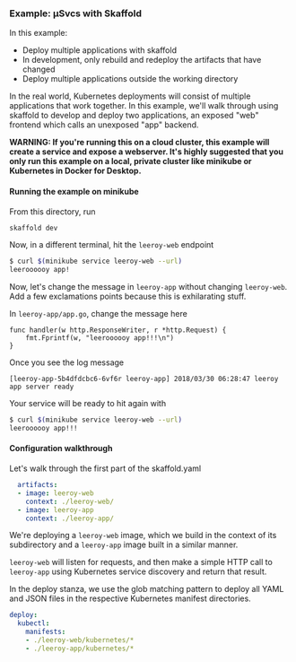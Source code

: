 ### Example: µSvcs with Skaffold

In this example:

* Deploy multiple applications with skaffold
* In development, only rebuild and redeploy the artifacts that have changed
* Deploy multiple applications outside the working directory

In the real world, Kubernetes deployments will consist of multiple applications that work together.
In this example, we'll walk through using skaffold to develop and deploy two applications, an exposed "web" frontend which calls an unexposed "app" backend.

**WARNING: If you're running this on a cloud cluster, this example will create a service and expose a webserver.
It's highly suggested that you only run this example on a local, private cluster like minikube or Kubernetes in Docker for Desktop.**

#### Running the example on minikube

From this directory, run

```bash
skaffold dev
```

Now, in a different terminal, hit the `leeroy-web` endpoint

```bash
$ curl $(minikube service leeroy-web --url)
leeroooooy app!
```

Now, let's change the message in `leeroy-app` without changing `leeroy-web`.
Add a few exclamations points because this is exhilarating stuff.

In `leeroy-app/app.go`, change the message here

```golang
func handler(w http.ResponseWriter, r *http.Request) {
	fmt.Fprintf(w, "leeroooooy app!!!\n")
}
```

Once you see the log message

```
[leeroy-app-5b4dfdcbc6-6vf6r leeroy-app] 2018/03/30 06:28:47 leeroy app server ready
```

Your service will be ready to hit again with

```bash
$ curl $(minikube service leeroy-web --url)
leeroooooy app!!!
```

#### Configuration walkthrough

Let's walk through the first part of the skaffold.yaml

```yaml
  artifacts:
  - image: leeroy-web
    context: ./leeroy-web/
  - image: leeroy-app
    context: ./leeroy-app/
```

We're deploying a `leeroy-web` image, which we build in the context of its subdirectory and a `leeroy-app` image built in a similar manner.

`leeroy-web` will listen for requests, and then make a simple HTTP call to `leeroy-app` using Kubernetes service discovery and return that result.

In the deploy stanza, we use the glob matching pattern to deploy all YAML and JSON files in the respective Kubernetes manifest directories.

```yaml
deploy:
  kubectl:
    manifests:
    - ./leeroy-web/kubernetes/*
    - ./leeroy-app/kubernetes/*
```

